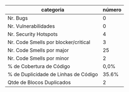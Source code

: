 | categoria                            | número |
| ------------------------------------ | ------ |
| Nr. Bugs                             | 0      |
| Nr. Vulnerabilidades                 | 0      |
| Nr. Security Hotspots                | 4      |
| Nr. Code Smells por blocker/critical | 3      |
| Nr. Code Smells por major            | 25     |
| Nr. Code Smells por minor            | 2      |
| % de Cobertura de Código             | 0,0%   |
| % de Duplicidade de Linhas de Código | 35.6%  |
| Qtde de Blocos Duplicados            | 2      |
